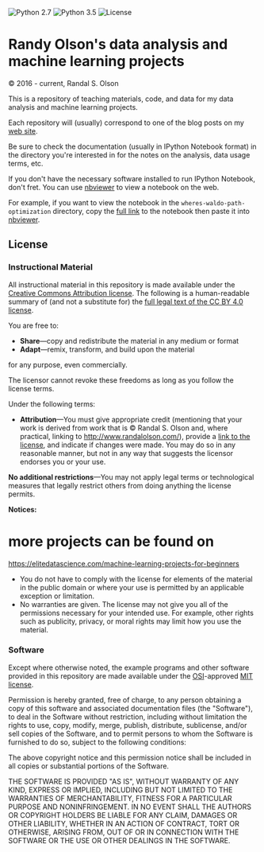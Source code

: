 ![Python 2.7](https://img.shields.io/badge/python-2.7-blue.svg)
![Python 3.5](https://img.shields.io/badge/python-3.5-blue.svg)
![License](https://img.shields.io/badge/license-MIT%20License-blue.svg)

# Randy Olson's data analysis and machine learning projects

© 2016 - current, Randal S. Olson

This is a repository of teaching materials, code, and data for my data analysis and machine learning projects.

Each repository will (usually) correspond to one of the blog posts on my [web site](http://www.randalolson.com/blog/).

Be sure to check the documentation (usually in IPython Notebook format) in the directory you're interested in for the notes on the analysis, data usage terms, etc.

If you don't have the necessary software installed to run IPython Notebook, don't fret. You can use [nbviewer](http://nbviewer.ipython.org/) to view a notebook on the web.

For example, if you want to view the notebook in the `wheres-waldo-path-optimization` directory, copy the [full link](https://github.com/rhiever/Data-Analysis-and-Machine-Learning-Projects/blob/master/wheres-waldo-path-optimization/Where's%20Waldo%20path%20optimization.ipynb) to the notebook then paste it into [nbviewer](http://nbviewer.ipython.org/github/rhiever/Data-Analysis-and-Machine-Learning-Projects/blob/master/wheres-waldo-path-optimization/Where%27s%20Waldo%20path%20optimization.ipynb).

## License

### Instructional Material

All instructional material in this repository is made available under the [Creative Commons Attribution license](https://creativecommons.org/licenses/by/4.0/). The following is a human-readable summary of (and not a substitute for) the [full legal text of the CC BY 4.0 license](https://creativecommons.org/licenses/by/4.0/legalcode).

You are free to:

* **Share**—copy and redistribute the material in any medium or format
* **Adapt**—remix, transform, and build upon the material

for any purpose, even commercially.

The licensor cannot revoke these freedoms as long as you follow the license terms.

Under the following terms:

* **Attribution**—You must give appropriate credit (mentioning that your work is derived from work that is © Randal S. Olson and, where practical, linking to http://www.randalolson.com/), provide a [link to the license](https://creativecommons.org/licenses/by/4.0/), and indicate if changes were made. You may do so in any reasonable manner, but not in any way that suggests the licensor endorses you or your use.

**No additional restrictions**—You may not apply legal terms or technological measures that legally restrict others from doing anything the license permits.

**Notices:**

# more projects can be found on
https://elitedatascience.com/machine-learning-projects-for-beginners

* You do not have to comply with the license for elements of the material in the public domain or where your use is permitted by an applicable exception or limitation.
* No warranties are given. The license may not give you all of the permissions necessary for your intended use. For example, other rights such as publicity, privacy, or moral rights may limit how you use the material.

### Software

Except where otherwise noted, the example programs and other software provided in this repository are made available under the [OSI](http://opensource.org/)-approved [MIT license](http://opensource.org/licenses/mit-license.html).

Permission is hereby granted, free of charge, to any person obtaining a copy of this software and associated documentation files (the "Software"), to deal in the Software without restriction, including without limitation the rights to use, copy, modify, merge, publish, distribute, sublicense, and/or sell copies of the Software, and to permit persons to whom the Software is furnished to do so, subject to the following conditions:

The above copyright notice and this permission notice shall be included in all copies or substantial portions of the Software.

THE SOFTWARE IS PROVIDED "AS IS", WITHOUT WARRANTY OF ANY KIND, EXPRESS OR IMPLIED, INCLUDING BUT NOT LIMITED TO THE WARRANTIES OF MERCHANTABILITY, FITNESS FOR A PARTICULAR PURPOSE AND NONINFRINGEMENT. IN NO EVENT SHALL THE AUTHORS OR COPYRIGHT HOLDERS BE LIABLE FOR ANY CLAIM, DAMAGES OR OTHER LIABILITY, WHETHER IN AN ACTION OF CONTRACT, TORT OR OTHERWISE, ARISING FROM, OUT OF OR IN CONNECTION WITH THE SOFTWARE OR THE USE OR OTHER DEALINGS IN THE SOFTWARE.
